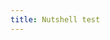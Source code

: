 ```yaml
---
title: Nutshell test
---
```

<!--
## Hiding Headings

# :Section 1

This is a section starting with colon, no space

- it looks like `# :Section 1`

# : Section 2

This is a section starting with colon + space

- it looks like `# : Section 2`
- here's a 2nd bullet

# :x Section 3

Section 3 is hidden

# Section 4

Section 3 nutshell is [:here](#x-section-3)

--

## To write a section,

just use headings & paragraphs like this! Then...

## To embed a section,

just make a link with :colon at the front... [:LIKE THIS](#ToWriteASection)!

## Details about linking to stuff

**To link to a section on the same page**, use a # followed by the text of the section's heading – capitalization, spaces, and punctuation don't matter.

[:This example](#ToEmbedASection) links to `#ToEmbedASection`

**To link to a section from a different page**, link to the URL, followed by # and section heading:

[:This example](https://ncase.me/faq/#GoodMentalHealth) links to `https://ncase.me/faq/#GoodMentalHealth`

**If you link to a page without a #SectionHeading**, it'll embed the *whole* article.

[:This example](https://blog.ncase.me/parable-of-the-hill-climber/) links to `https://blog.ncase.me/parable-of-the-hill-climber/`

**Three notes on embedding from other pages:**

1) Not sure if you're doing it right? Test your link in this demo page! (Remember the :colon in the link text, and the # for the section!)

2) Only embed from sites you trust! They can change their content at any time (but that's problem for regular links, too). You can mirror/copy the site to be extra safe.

3) The other site must either also have Nutshell installed, or [:CORS](https://en.wikipedia.org/wiki/Cross-origin_resource_sharing) enabled. If you don't know if the other site has Nutshell/CORS, test out linking to it in this demo page.

## Other Fun Stuff

You want to embed an explanation, but no-one's written it yet & you can't be bothered to either? **Get the intro from a Wikipedia article** by linking to it!

[:Catgirl on English Wikipedia](https://en.wikipedia.org/wiki/Catgirl) links to `https://en.wikipedia.org/wiki/Catgirl)`

[:Baguette on French Wikipedia](https://fr.wikipedia.org/wiki/Baguette_(pain)) links to `https://fr.wikipedia.org/wiki/Baguette_(pain)`

[:Universe on Simple Wikipedia](https://simple.wikipedia.org/wiki/Universe) links to `https://simple.wikipedia.org/wiki/Universe`

**You can also link to YouTube videos so they can expand in-place.** You can even specify a specific starting time – on a YouTube page, click 'Share' then 'Start at [time]'.

[:Knife-Wielding Tentacle, starting at 0:36](https://youtu.be/pQ2dI_B_Ycg?t=36) links to `https://youtu.be/pQ2dI_B_Ycg?t=36`

For more advanced features (like how to make a section hidden by default, get sections by text-search instead of headings, add words before/after an embedded snippet, etc...) check out [the documentation!](https://github.com/ncase/nutshell#advanced-features--options)
 -->
